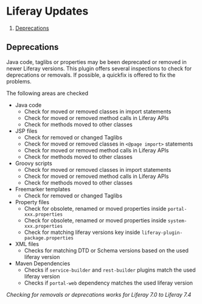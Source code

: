 Liferay Updates
===============

1. [Deprecations](#deprecations)

Deprecations
------------

Java code, taglibs or properties may be been deprecated or removed in newer Liferay versions. This plugin offers several inspections to
check for deprecations or removals. If possible, a quickfix is offered to fix the problems.

The following areas are checked

* Java code
  * Check for moved or removed classes in import statements
  * Check for moved or removed method calls in Liferay APIs
  * Check for methods moved to other classes
* JSP files
  * Check for removed or changed Taglibs
  * Check for moved or removed classes in `<@page import>` statements
  * Check for moved or removed method calls in Liferay APIs
  * Check for methods moved to other classes
* Groovy scripts
  * Check for moved or removed classes in import statements
  * Check for moved or removed method calls in Liferay APIs
  * Check for methods moved to other classes
* Freemarker templates
  * Check for removed or changed Taglibs
* Property files
  * Check for obsolete, renamed or moved properties inside `portal-xxx.properties`
  * Check for obsolete, renamed or moved properties inside `system-xxx.properties`
  * Check for matching liferay versions key inside `liferay-plugin-package.properties`
* XML files
  * Checks for matching DTD or Schema versions based on the used liferay version
* Maven Dependencies
  * Checks if `service-builder` and `rest-builder` plugins match the used liferay version
  * Checks if `portal-web` dependency matches the used liferay version

*Checking for removals or deprecations works for Liferay 7.0 to Liferay 7.4*
